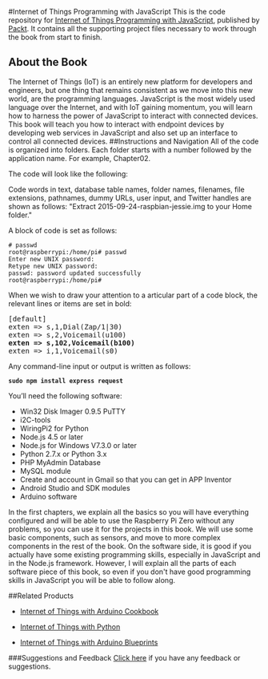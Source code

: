 #Internet of Things Programming with JavaScript
This is the code repository for [Internet of Things Programming with JavaScript](https://www.packtpub.com/web-development/internet-things-programming-javascript?utm_source=github&utm_medium=repository&utm_campaign=9781785888564), published by [Packt](https://www.packtpub.com/?utm_source=github). It contains all the supporting project files necessary to work through the book from start to finish.
## About the Book
The Internet of Things (IoT) is an entirely new platform for developers and engineers, but one thing that remains consistent as we move into this new world, are the programming languages. JavaScript is the most widely used language over the Internet, and with IoT gaining momentum, you will learn how to harness the power of JavaScript to interact with connected devices. This book will teach you how to interact with endpoint devices by developing web services in JavaScript and also set up an interface to control all connected devices.
##Instructions and Navigation
All of the code is organized into folders. Each folder starts with a number followed by the application name. For example, Chapter02.



The code will look like the following:

Code words in text, database table names, folder names, filenames, file extensions, pathnames, dummy URLs, user input, and Twitter handles are shown as follows: "Extract 2015-09-24-raspbian-jessie.img to your Home folder."

A block of code is set as follows:
```
# passwd
root@raspberrypi:/home/pi# passwd
Enter new UNIX password:
Retype new UNIX password:
passwd: password updated successfully
root@raspberrypi:/home/pi#
```


When we wish to draw your attention to a articular part of a code block, the relevant lines or items are set in bold:

<pre>
[default]
exten => s,1,Dial(Zap/1|30)
exten => s,2,Voicemail(u100)
<b>exten => s,102,Voicemail(b100)</b>
exten => i,1,Voicemail(s0)
</pre>

Any command-line input or output is written as follows:

**`sudo npm install express request`**


You’ll need the following software:
* Win32 Disk Imager 0.9.5 PuTTY
* i2C-tools
* WiringPi2 for Python
* Node.js 4.5 or later
* Node.js for Windows V7.3.0 or later
* Python 2.7.x or Python 3.x
* PHP MyAdmin Database
* MySQL module
* Create and account in Gmail so that you can get in APP Inventor
* Android Studio and SDK modules
* Arduino software

In the first chapters, we explain all the basics so you will have everything configured and will be able to use the Raspberry Pi Zero without any problems, so you can use it for the projects in this book. We will use some basic components, such as sensors, and move to more complex components in the rest of the book. On the software side, it is good if you actually have some existing programming skills, especially in JavaScript and in the Node.js framework. However, I will explain all the parts of each software piece of this book, so even if you don't have good programming skills in JavaScript you will be able to follow along.

##Related Products
* [Internet of Things with Arduino Cookbook](https://www.packtpub.com/hardware-and-creative/internet-things-arduino-cookbook?utm_source=github&utm_medium=repository&utm_campaign=9781785286582)

* [Internet of Things with Python](https://www.packtpub.com/hardware-and-creative/internet-things-python?utm_source=github&utm_medium=repository&utm_campaign=9781785881381)

* [Internet of Things with Arduino Blueprints](https://www.packtpub.com/hardware-and-creative/internet-things-arduino-blueprints?utm_source=github&utm_medium=repository&utm_campaign=9781785285486)

###Suggestions and Feedback
[Click here](https://docs.google.com/forms/d/e/1FAIpQLSe5qwunkGf6PUvzPirPDtuy1Du5Rlzew23UBp2S-P3wB-GcwQ/viewform) if you have any feedback or suggestions.
